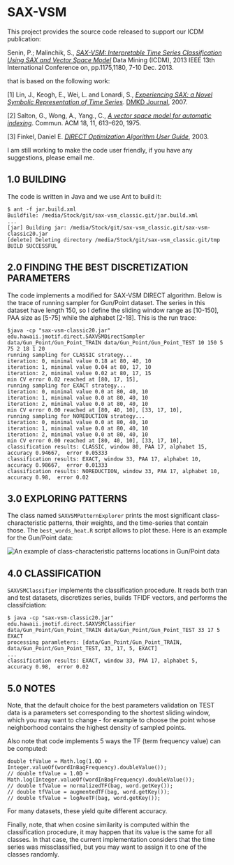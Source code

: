 SAX-VSM
============

This project provides the source code released to support our ICDM publication:

Senin, P.; Malinchik, S., [*SAX-VSM: Interpretable Time Series Classification Using SAX and Vector Space Model*](http://www2.hawaii.edu/~senin/assets/papers/sax-vsm-icdm13-short.FINAL_DRAFT.pdf) Data Mining (ICDM), 2013 IEEE 13th International Conference on, pp.1175,1180, 7-10 Dec. 2013.

that is based on the following work:

[1] Lin, J., Keogh, E., Wei, L. and Lonardi, S., [*Experiencing SAX: a Novel Symbolic Representation of Time Series*](http://cs.gmu.edu/~jessica/SAX_DAMI_preprint.pdf). [DMKD Journal](http://link.springer.com/article/10.1007%2Fs10618-007-0064-z), 2007.

[2] Salton, G., Wong, A., Yang., C., [*A vector space model for automatic indexing*](http://dl.acm.org/citation.cfm?id=361220). Commun. ACM 18, 11, 613–620, 1975.

[3] Finkel, Daniel E. [*DIRECT Optimization Algorithm User Guide*](http://www4.ncsu.edu/~ctk/Finkel_Direct/DirectUserGuide_pdf.pdf), 2003.

I am still working to make the code user friendly, if you have any suggestions, please email me.

1.0 BUILDING
------------
The code is written in Java and we use Ant to build it:
	
	$ ant -f jar.build.xml 
	Buildfile: /media/Stock/git/sax-vsm_classic.git/jar.build.xml
	...
	[jar] Building jar: /media/Stock/git/sax-vsm_classic.git/sax-vsm-classic20.jar
	[delete] Deleting directory /media/Stock/git/sax-vsm_classic.git/tmp
	BUILD SUCCESSFUL

2.0 FINDING THE BEST DISCRETIZATION PARAMETERS
------------
The code implements a modified for SAX-VSM DIRECT algorithm. Below is the trace of running sampler for Gun/Point dataset. The series in this dataset have length 150, so I define the sliding window range as [10-150], PAA size as [5-75] while the alphabet [2-18]. This is the run trace:

	$java -cp "sax-vsm-classic20.jar" edu.hawaii.jmotif.direct.SAXVSMDirectSampler data/Gun_Point/Gun_Point_TRAIN data/Gun_Point/Gun_Point_TEST 10 150 5 75 2 18 1 20
	running sampling for CLASSIC strategy...
	iteration: 0, minimal value 0.18 at 80, 40, 10
	iteration: 1, minimal value 0.04 at 80, 17, 10
	iteration: 2, minimal value 0.02 at 80, 17, 15
	min CV error 0.02 reached at [80, 17, 15], 
	running sampling for EXACT strategy...
	iteration: 0, minimal value 0.0 at 80, 40, 10
	iteration: 1, minimal value 0.0 at 80, 40, 10
	iteration: 2, minimal value 0.0 at 80, 40, 10
	min CV error 0.00 reached at [80, 40, 10], [33, 17, 10], 
	running sampling for NOREDUCTION strategy...
	iteration: 0, minimal value 0.0 at 80, 40, 10
	iteration: 1, minimal value 0.0 at 80, 40, 10
	iteration: 2, minimal value 0.0 at 80, 40, 10
	min CV error 0.00 reached at [80, 40, 10], [33, 17, 10], 
	classification results: CLASSIC, window 80, PAA 17, alphabet 15,  accuracy 0.94667,  error 0.05333
	classification results: EXACT, window 33, PAA 17, alphabet 10,  accuracy 0.98667,  error 0.01333
	classification results: NOREDUCTION, window 33, PAA 17, alphabet 10,  accuracy 0.98,  error 0.02

3.0 EXPLORING PATTERNS
------------
The class named `SAXVSMPatternExplorer` prints the most significant class-characteristic patterns, their weights, and the time-series that contain those. The `best_words_heat.R` script allows to plot these. Here is an example for the Gun/Point data:

![An example of class-characteristic patterns locations in Gun/Point data](https://raw.githubusercontent.com/jMotif/sax-vsm_classic/master/RCode/figures/gun_point_heat.png)

4.0 CLASSIFICATION
------------
`SAXVSMClassifier` implements the classification procedure. It reads both tran and test datasets, discretizes series, builds TFIDF vectors, and performs the classifciation:

	$ java -cp "sax-vsm-classic20.jar" edu.hawaii.jmotif.direct.SAXVSMClassifier data/Gun_Point/Gun_Point_TRAIN data/Gun_Point/Gun_Point_TEST 33 17 5 EXACT
	processing paramleters: [data/Gun_Point/Gun_Point_TRAIN, data/Gun_Point/Gun_Point_TEST, 33, 17, 5, EXACT]
	...
	classification results: EXACT, window 33, PAA 17, alphabet 5,  accuracy 0.98,  error 0.02
	
5.0 NOTES
------------
Note, that the default choice for the best parameters validation on TEST data is a parameters set corresponding to the shortest sliding window, which you may want to change - for example to choose the point whose neighborhood contains the highest density of sampled points.

Also note that code implements 5 ways the TF (term frequency value) can be computed:

	double tfValue = Math.log(1.0D + Integer.valueOf(wordInBagFrequency).doubleValue());
	// double tfValue = 1.0D + Math.log(Integer.valueOf(wordInBagFrequency).doubleValue());
	// double tfValue = normalizedTF(bag, word.getKey());
	// double tfValue = augmentedTF(bag, word.getKey());
	// double tfValue = logAveTF(bag, word.getKey());

For many datasets, these yield quite different accuracy.

Finally, note, that when cosine similarity is computed within the classification procedure, it may happen that its value is the same for all classes. In that case, the current implementation considers that the time series was missclassified, but you may want to assign it to one of the classes randomly.


